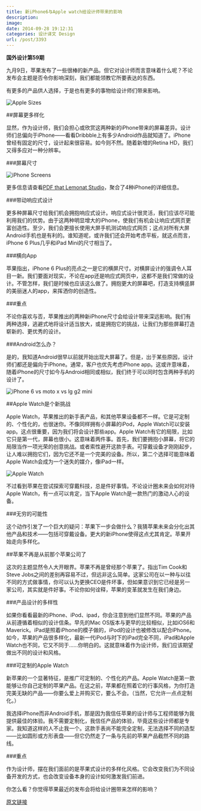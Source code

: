 ```yaml
---
title: 新iPhone6与Apple watch给设计师带来的影响
description: 
image: 
date: 2014-09-28 19:12:31
categories: 设计译文 Design
url: /post/3393
---
```


**国外设计第59期**

九月9日，苹果发布了一些很棒的新产品。但它对设计师而言意味着什么呢？不论发布会主题是否令你影响深刻，我们都能领教它所要表达的东西。

有更多的产品供人选择，于是也有更多的事物给设计师们带来影响。

![Apple Sizes](http://designmodo.com/wp-content/uploads/2014/09/apple-sizes.jpg)

##屏幕更多样化

显然，作为设计师，我们会担心或欣赏这两种新的iPhone带来的屏幕差异。设计师们总偏向于iPhone——看看Dribbble上有多少Android作品就知道了。iPhone曾经有固定的尺寸，设计起来很容易。如今则不然。随着新增的Retina HD，我们又得多应对一种分辨率。

###屏幕尺寸

![iPhone Screens](http://designmodo.com/wp-content/uploads/2014/09/iphone-sizes-screen.jpg)

更多信息请查看[PDF that Lemonat Studio](http://designmodo.com/wp-content/uploads/2014/09/NewiPhoneDesignGuide-Part01.pdf)，聚合了4种iPhone的详细信息。

###带动响应式设计

更多种屏幕尺寸给我们机会拥抱响应式设计。响应式设计很灵活，我们应该尽可能利用我们的优势。由于这两种明显增大的iPhone，使我们有机会让响应式网页更富创造性。至少，我们会更擅长使用大屏手机测试响应式网页；这点对所有大屏Android手机也是有利的。谁知道呢，或许我们还会开始考虑平板，就这点而言，iPhone 6 Plus几乎和iPad Mini的尺寸相当了。

###横向App

苹果指出，iPhone 6 Plus的亮点之一是它的横屏尺寸。对横屏设计的强调令人耳目一新。我们要面对现实，不论在app还是响应式网页中，这都不是我们常做的设计。不管怎样，我们是时候也应该这么做了。拥抱更大的屏幕吧，打造支持横竖屏的美丽迷人的app，来挥洒你的创造性。

###重点

不论你喜欢与否，苹果推出的两种新iPhone尺寸会给设计带来深远影响。我们有两种选择，逃避式地将设计适当放大，或是拥抱它的挑战，让我们为那些屏幕打造崭新的、更优秀的设计。

###Android怎么办？

是的，我知道Android很早以前就开始出现大屏幕了。但是，出于某些原因，设计师们都还是偏向于iPhone。通常，客户也优先考虑iPhone app。这或许意味着，随着iPhone的尺寸如今与Android相同或相似，我们终于可以同时包含两种手机的设计了。

![iPhone 6 vs moto x vs lg g2 mini](http://designmodo.com/wp-content/uploads/2014/09/iphone-6-vs-moto-x-vs-lg-g2-mini.jpg)

##Apple Watch是个新挑战 

Apple Watch，苹果推出的新手表产品，和其他苹果设备都不一样。它是可定制的、个性化的，也很迷你。不像同样拥有小屏幕的iPod，Apple Watch可以安装app。这点很重要，因为我们将会设计那些app。Apple Watch有它的局限，比如它只是第一代，屏幕也很小。这意味着两件事。首先，我们要拥抱小屏幕，将它的局限当作一项光荣的创意挑战。或者索性避开这款手表。可穿戴设备才刚刚起步，让人难以拥抱它们，因为它还不是一个完美的设备。所以，第二个选择可能意味着Apple Watch会成为一个迷失的媒介，像iPad一样。

![Apple Watch](http://designmodo.com/wp-content/uploads/2014/09/apple-watch.jpg)

不过看到苹果在尝试探索可穿戴科技，总是件好事情。不论设计圈未来会如何对待Apple Watch，有一点可以肯定，当下Apple Watch是一款热门的激动人心的设备。 

###无穷的可能性

这个动作引发了一个巨大的疑问：苹果下一步会做什么？我猜苹果未来会分化出其他产品和技术——包括可穿戴设备。更大的新iPhone使得这点尤其肯定。苹果开始走向多样化。

##苹果不再是从前那个苹果公司了

这次的主题显然令人大开眼界。苹果不再是曾经那个苹果了。指出Tim Cook和Steve Jobs之间的差别再容易不过，但远非这么简单。这家公司在以一种与以往不同的方式做事情，你可以认为更换CEO是件坏事，但如果意识到它已经是另一家公司，其实就是件好事。不论你如何诠释，苹果的变革就发生在我们身边。

###产品设计的多样性

如果你看看最新的iPhone、iPod、ipad，你会注意到他们显然不同。苹果的产品从前遵循着相似的设计信条。早先的Mac OS版本与更早的比较相似，比如iOS6和Maverick。iPad是照着iPhone的模子做的，iPod的设计也被修改以配合iPhone。如今，苹果的产品很多样化，最新一代iPod与时下的iPad完全不同，iPad和Apple Watch也不同，它又不同于……你明白的。这就意味着作为设计师，我们应该期望做出不同的设计和风格。

###可定制的Apple Watch

新苹果的一个显著特征，是推广可定制的、个性化的产品。Apple Watch是第一款能够让你自己定制的苹果产品。在这之前，苹果都在照着它的行事风格，为你打造完美无缺的产品——你要么爱上并购买它，要么不会。（当然，它允许一点点定制化。）

我选择iPhone而非Android手机，那是因为我信任苹果的设计师与工程师能够为我提供最佳的体验。我不需要定制化，我信任产品的体验，毕竟这些设计师都是专家。我知道这样的人不止我一个。这款手表尚不能完全定制，无法选择不同的造型——比如圆形或方形表盘——但它仍然走了一条与先前的苹果产品截然不同的路线。 

###重点

作为设计师，摆在我们面前的是苹果式设计的多样化风格。它会改变我们为不同设备开发的方式，也会改变设备本身的设计如何激发我们前进。

你怎么看？你觉得苹果最近的发布会将给设计圈带来怎样的影响？

[原文链接](http://designmodo.com/iphone-6-watch-design/)
